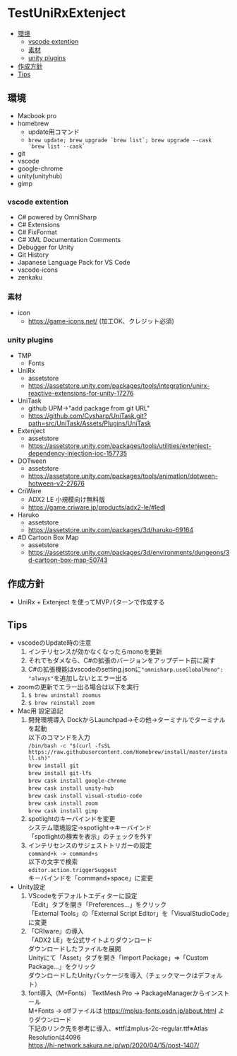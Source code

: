 # TestUniRxExtenject <!-- omit in toc --> 
- [環境](#環境)
  - [vscode extention](#vscode-extention)
  - [素材](#素材)
  - [unity plugins](#unity-plugins)
- [作成方針](#作成方針)
- [Tips](#tips)
## 環境
* Macbook pro 
* homebrew
  * update用コマンド
  * ``brew update; brew upgrade `brew list`; brew upgrade --cask `brew list --cask` ``  
* git
* vscode
* google-chrome
* unity(unityhub)
* gimp
### vscode extention
* C# powered by OmniSharp
* C# Extensions
* C# FixFormat
* C# XML Documentation Comments
* Debugger for Unity
* Git History
* Japanese Language Pack for VS Code
* vscode-icons
* zenkaku
### 素材
* icon
  * https://game-icons.net/ (加工OK、クレジット必須)
### unity plugins
* TMP
  * Fonts
* UniRx 
  * assetstore
  * https://assetstore.unity.com/packages/tools/integration/unirx-reactive-extensions-for-unity-17276
* UniTask
  * github UPM->"add package from git URL"
  * https://github.com/Cysharp/UniTask.git?path=src/UniTask/Assets/Plugins/UniTask
* Extenject
  * assetstore
  * https://assetstore.unity.com/packages/tools/utilities/extenject-dependency-injection-ioc-157735
* DOTween
  * assetstore
  * https://assetstore.unity.com/packages/tools/animation/dotween-hotween-v2-27676
* CriWare
  * ADX2 LE 小規模向け無料版
  * https://game.criware.jp/products/adx2-le/#ledl
* Haruko
  * assetstore
  * https://assetstore.unity.com/packages/3d/haruko-69164
* #D Cartoon Box Map
  * assetstore
  * https://assetstore.unity.com/packages/3d/environments/dungeons/3d-cartoon-box-map-50743
## 作成方針
* UniRx + Extenject を使ってMVPパターンで作成する
## Tips
* vscodeのUpdate時の注意  
  1. インテリセンスが効かなくなったらmonoを更新  
  1. それでもダメなら、C#の拡張のバージョンをアップデート前に戻す  
  1. C#の拡張機能はvscodeのsetting.jsonに`"omnisharp.useGlobalMono": "always"`を追加しないとエラー出る
* zoomの更新でエラー出る場合は以下を実行  
  1. `$ brew uninstall zoomus`  
  1. `$ brew reinstall zoom`  
* Mac用 設定追記  
  1. 開発環境導入
  DockからLaunchpad→その他→ターミナルでターミナルを起動  
  以下のコマンドを入力  
  `/bin/bash -c "$(curl -fsSL https://raw.githubusercontent.com/Homebrew/install/master/install.sh)"`  
  `brew install git`  
  `brew install git-lfs`  
  `brew cask install google-chrome`  
  `brew cask install unity-hub`  
  `brew cask install visual-studio-code`  
  `brew cask install zoom`  
  `brew cask install gimp`  
  1. spotlightのキーバインドを変更  
  システム環境設定→spotlight→キーバインド  
  「spotlightの検索を表示」のチェックを外す  
  1. インテリセンスのサジェストトリガーの設定  
  `command+k -> command+s`  
  以下の文字で検索  
  `editor.action.triggerSuggest`  
  キーバインドを「command+space」に変更  
* Unity設定
  1. VScodeをデフォルトエディターに設定  
 「Edit」タブを開き「Preferences…」をクリック  
 「External Tools」の「External Script Editor」を「VisualStudioCode」に変更  
  1. 「CRIware」の導入  
  「ADX2 LE」を公式サイトよりダウンロード  
  ダウンロードしたファイルを展開  
  Unityにて「Asset」タブを開き「Import Package」=>「Custom Package…」をクリック  
  ダウンロードしたUnityパッケージを導入（チェックマークはデフォルト）  
  1. font導入（M+Fonts）
  TextMesh Pro -> PackageManagerからインストール  
  M+Fonts -> otfファイルは https://mplus-fonts.osdn.jp/about.html よりダウンロード  
  下記のリンク先を参考に導入、※ttfはmplus-2c-regular.ttf※Atlas Resolutionは4096  
  https://hi-network.sakura.ne.jp/wp/2020/04/15/post-1407/  